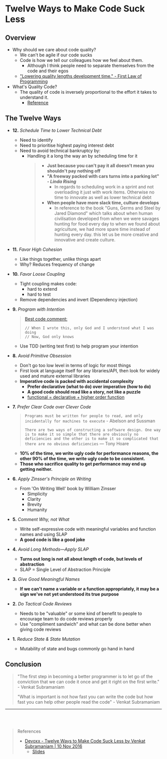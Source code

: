 # Twelve Ways to Make Code Suck Less

## Overview

- Why should we care about code quality?
  - We can't be agile if our code sucks
  - Code is how we tell our colleagues how we feel about them.
    - Although I think people need to separate themselves from the code and their egos
  - ["Lowering quality lengths development time." - First Law of Programming](http://c2.com/cgi/wiki?FirstLawOfProgramming)
- What's Quality Code?
  - The quality of code is inversely proportional to the effort it takes to understand it.
    - [Reference](http://blog.agiledeveloper.co/2010/05/throughts-through-tweets_15.html)

## The Twelve Ways

- **12.** _Schedule Time to Lower Technical Debt_

  - Need to identify
  - Need to prioritise highest paying interest debt
  - Need to avoid technical bankruptcy by:
    - Handling it a long the way an by scheduling time for it
      > - **Just because you can't pay it all doesn't mean you shouldn't pay nothing off**
      > - **"A freeway packed with cars turns into a parking lot" - _Linda Rising_**
      >   - In regards to scheduling work in a sprint and not overloading it just with work items.
      >     Otherwise no time to innovate as well as lower technical debt
      > - **When people have more slack time, culture develops**
      >   - In reference to the book "Guns, Germs and Steel by Jared Diamond" which talks
      >     about when human civilisation developed from when we were savages hunting for food every day
      >     to when we found about agriculture, we had more spare time instead of hunting every day. this
      >     let us be more creative and innovative and create culture.

- **11.** _Favor High Cohesion_

  - Like things together, unlike things apart
  - Why? Reduces frequency of change

- **10.** _Favor Loose Coupling_

  - Tight coupling makes code:
    - hard to extend
    - hard to test
  - Remove dependencies and invert (Dependency injection)

- **9.** _Program with Intention_

  > [Best code comment:](http://stackoverflow.com/questions/184618/what-is-the-bestcomment-in-source-code-you-have-ever-encountered)
  > ```
  > // When I wrote this, only God and I understood what I was doing
  > // Now, God only knows
  > ```    

  - Use TDD (writing test first) to help program your intention

- **8.** _Avoid Primitive Obsession_

  - Don't go too low level in terms of logic for most things
  - First look at language itself for any libraries/API, then look for widely used and mature external libraries
  - **Imperative code is packed with accidental complexity**
    - **Prefer declarative (what to do) over imperative (how to do)**
    - **A good code should read like a story, not like a puzzle**
    - [functional = declarative + higher order function](http://blog.agiledeveloper.com/2015/08/the-functional-style.html)

- **7.** _Prefer Clear Code over Clever Code_

  > `Programs must be written for people to read, and only incidentally for machines to execute`  - Abelson and Sussman
  >
  > `There are two ways of constructing a software design. One way is to make it so simple that there are obviously no
  >  deficiencies and the other is to make it so complicated that there are no obvious deficiencies` — Tony Hoare

  - **10% of the time, we write ugly code for performance reasons, the other 90% of the time, we write ugly code to be consistent.**
  - **Those who sacrifice quality to get performance may end up getting neither.**



- **6.** _Apply Zinsser's Principle on Writing_

  - From 'On Writing Well' book by William Zinsser
    - Simplicity
    - Clarity
    - Brevity
    - Humanity

- **5.** _Comment Why, not What_

  - Write self-expressive code with meaningful variables and function names and using SLAP
  - **A good code is like a good joke**

- **4.** _Avoid Long Methods—Apply SLAP_

  - **Turns out long is not all about length of code, but levels of abstraction**
  - SLAP = Single Level of Abstraction Principle

- **3.** _Give Good Meaningful Names_

  - **If we can't name a variable or a function appropriately, it may be a sign we've not yet understood its true purpose**

- **2.** _Do Tactical Code Reviews_

  - Needs to be "valuable" or some kind of benefit to people to encourage team to do code reviews properly
  - Use "compliment sandwich" and what can be done better when giving code reviews

- **1.** _Reduce State & State Mutation_

  - Mutability of state and bugs commonly go hand in hand

## Conclusion

> "The first step in becoming a better programmer is to let go of the conviction that we can code it once
> and get it right on the first write." - Venkat Subramaniam
>
> "What is important is not how fast you can write the code but how fast you can help other people read the code" - Venkat Subramaniam

<hr/>
<br/>
<br/>

> References
> * [Devoxx - Twelve Ways to Make Code Suck Less by Venkat Subramaniam | 10 Nov 2016](https://youtu.be/nVZE53IYi4w)
>   * [Slides](https://www.agiledeveloper.com/presentations/twelve_ways_to_make_code_suck_less.pdf)
